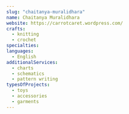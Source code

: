 ```yaml
---
slug: "chaitanya-muralidhara"
name: Chaitanya Muralidhara
website: https://carrotcaret.wordpress.com/
crafts:
  - knitting
  - crochet
specialties:
languages:
  - English
additionalServices:
  - charts
  - schematics
  - pattern writing
typesOfProjects:
  - toys
  - accessories
  - garments
---
```

